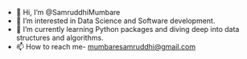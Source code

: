 - 👋 Hi, I’m @SamruddhiMumbare
- 👀 I’m interested in Data Science and Software development.
- 🌱 I’m currently learning Python packages and diving deep into data structures and algorithms.
- 📫 How to reach me- mumbaresamruddhi@gmail.com
                      

<!---
SamruddhiMumbare/SamruddhiMumbare is a ✨ special ✨ repository because its `README.md` (this file) appears on your GitHub profile.
You can click the Preview link to take a look at your changes.
--->
